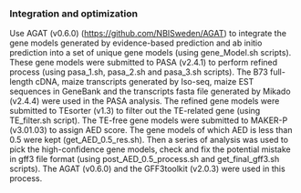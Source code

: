 ### Integration and optimization

Use AGAT (v0.6.0) (https://github.com/NBISweden/AGAT) to integrate the gene models generated by evidence-based 
prediction and ab initio prediction into a set of unique gene models (using gene_Model.sh scripts). These gene models were 
submitted to PASA (v2.4.1) to perform refined process (using pasa_1.sh, pasa_2.sh and pasa_3.sh scripts). The B73 full-length cDNA,
maize transcripts generated by Iso-seq, maize EST sequences in GeneBank and the transcripts fasta file generated by 
Mikado (v2.4.4) were used in the PASA analysis. The refined gene models were submitted to TEsorter (v1.3) to filter 
out the TE-related gene (using TE_filter.sh script). The TE-free gene models were submitted to MAKER-P (v3.01.03) to assign AED score. 
The gene models of which AED is less than 0.5 were kept (get_AED_0.5_res.sh). Then a series of analysis was used to
pick the high-confidence gene models, check and fix the potential mistake in gff3 file format (using post_AED_0.5_process.sh and 
get_final_gff3.sh scripts). The AGAT (v0.6.0) and the GFF3toolkit (v2.0.3) were used in this process.
